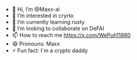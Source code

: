 - 👋 Hi, I’m @Maxx-ai
- 👀 I’m interested in cryrto
- 🌱 I’m currently learning rusty
- 💞️ I’m looking to collaborate on DeFAI 
- 📫 How to reach me https://x.com/WePuh11880
- 😄 Pronouns: Maxx
- ⚡ Fun fact: I`m a crypto daddy

<!---
Maxx-ai/Maxx-ai is a ✨ special ✨ repository because its `README.md` (this file) appears on your GitHub profile.
You can click the Preview link to take a look at your changes.
--->
